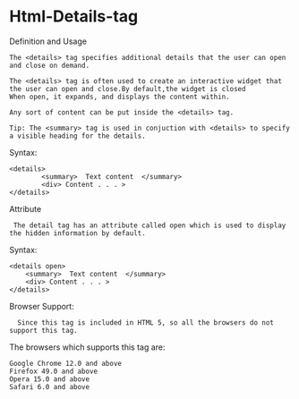 # Html-Details-tag

Definition and Usage
    
    The <details> tag specifies additional details that the user can open and close on demand.

    The <details> tag is often used to create an interactive widget that the user can open and close.By default,the widget is closed
    When open, it expands, and displays the content within.

    Any sort of content can be put inside the <details> tag. 

    Tip: The <summary> tag is used in conjuction with <details> to specify a visible heading for the details.
    
Syntax:

    <details>
            <summary>  Text content  </summary>
            <div> Content . . . >
    </details>
    
Attribute 
      
     The detail tag has an attribute called open which is used to display the hidden information by default.

Syntax:

    <details open>
        <summary>  Text content  </summary>
        <div> Content . . . >
    </details>

Browser Support: 
      
      Since this tag is included in HTML 5, so all the browsers do not support this tag.

The browsers which supports this tag are:

    Google Chrome 12.0 and above
    Firefox 49.0 and above
    Opera 15.0 and above
    Safari 6.0 and above
